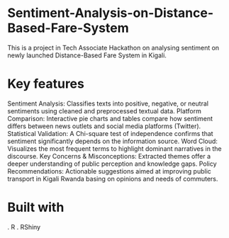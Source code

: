 # Sentiment-Analysis-on-Distance-Based-Fare-System
This is a project in Tech Associate Hackathon on analysing sentiment on newly launched Distance-Based Fare System in Kigali. 
# Key features
Sentiment Analysis: Classifies texts into positive, negative, or neutral sentiments using cleaned and preprocessed textual data.
Platform Comparison: Interactive pie charts and tables compare how sentiment differs between news outlets and social media platforms (Twitter).
Statistical Validation: A Chi-square test of independence confirms that sentiment significantly depends on the information source.
Word Cloud: Visualizes the most frequent terms to highlight dominant narratives in the discourse.
Key Concerns & Misconceptions: Extracted themes offer a deeper understanding of public perception and knowledge gaps.
Policy Recommendations: Actionable suggestions aimed at improving public transport in Kigali Rwanda basing on opinions and needs of commuters.
# Built with
. R
. RShiny
